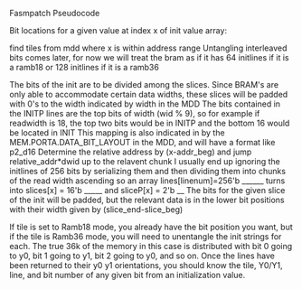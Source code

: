 Fasmpatch Pseudocode

Bit locations for a given value at index x of init value array:

find tiles from mdd where x is within address range
Untangling interleaved bits comes later, for now we will treat the bram as if it has 64 initlines if it is a ramb18 or 128 initlines if it is a ramb36

The bits of the init are to be divided among the slices. Since BRAM's are only able to accommodate certain data widths, these slices will be padded with 0's to the width indicated by width in the MDD
The bits contained in the INITP lines are the top bits of width (wid % 9), so for example if readwidth is 18, the top two bits would be in INITP and the bottom 16 would be located in INIT
This mapping is also indicated in by the MEM.PORTA.DATA_BIT_LAYOUT in the MDD, and will have a format like p2_d16
Determine the relative address by (x-addr_beg) and jump relative_addr*dwid up to the relavent chunk
    I usually end up ignoring the initlines of 256 bits by serializing them and then dividing them into chunks of the read width ascending
    so an array lines[linenum]=256'b ______ turns into slices[x] = 16'b _____ and sliceP[x] = 2'b __
The bits for the given slice of the init will be padded, but the relevant data is in the lower bit positions with their width given by (slice_end-slice_beg)

If tile is set to Ramb18 mode, you already have the bit position you want, but if the tile is Ramb36 mode, you will need to unentangle the init strings for each. The true 36k of the memory in this case is distributed with bit 0 going to y0, bit 1 going to y1, bit 2 going to y0, and so on. Once the lines have been returned to their y0 y1 orientations, you should know the tile, Y0/Y1, line, and bit number of any given bit from an initialization value.